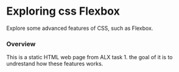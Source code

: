 # Exploring  css Flexbox #
Explore some advanced features of CSS, such as Flexbox.
### Overview
This is a static HTML web page from ALX task 1. the goal of it is to undrestand how these features works.
